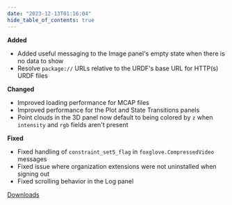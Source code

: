 ```yaml
---
date: "2023-12-13T01:16:04"
hide_table_of_contents: true
---
```

**Added**
- Added useful messaging to the Image panel's empty state when there is no data to show 
- Resolve `package://` URLs relative to the URDF's base URL for HTTP(s) URDF files

**Changed**
- Improved loading performance for MCAP files
- Improved performance for the Plot and State Transitions panels
- Point clouds in the 3D panel now default to being colored by `z` when `intensity` and `rgb` fields aren't present

**Fixed**
- Fixed handling of `constraint_set5_flag` in `foxglove.CompressedVideo` messages
- Fixed issue where organization extensions were not uninstalled when signing out
- Fixed scrolling behavior in the Log panel

[Downloads](https://github.com/foxglove/studio/releases/tag/v1.81.0)
